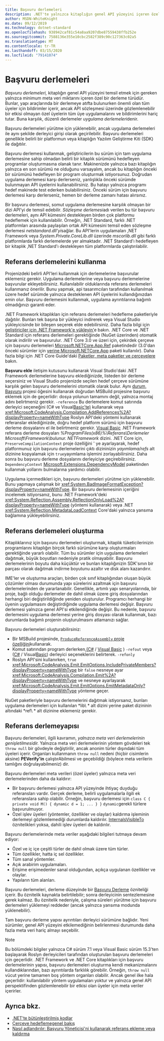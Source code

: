 ```yaml
---
title: Başvuru derlemeleri
description: .NET'te yalnızca kitaplığın genel API yüzeyini içeren özel bir derleme türü olan başvuru derlemeleri hakkında bilgi edinin
author: MSDN-WhiteKnight
ms.date: 09/12/2019
ms.technology: dotnet-standard
ms.openlocfilehash: 938942caf81c54a8aa9207dbe87559438ffb252e
ms.sourcegitcommit: 7588136e355e10cbc2582f389c90c127363c02a5
ms.translationtype: MT
ms.contentlocale: tr-TR
ms.lasthandoff: 03/15/2020
ms.locfileid: "79141074"
---
```

# <a name="reference-assemblies"></a>Başvuru derlemeleri

*Başvuru derlemeleri,* kitaplığın genel API yüzeyini temsil etmek için gereken yalnızca minimum meta veri miktarını içeren özel bir derleme türüdür. Bunlar, yapı araçlarında bir derlemeye atıfta bulunurken önemli olan tüm üyeler için bildirimler içerir, ancak API sözleşmesi üzerinde gözlemlenebilir bir etkisi olmayan özel üyelerin tüm üye uygulamalarını ve bildirimlerini hariç tutar. Buna karşılık, düzenli derlemeler *uygulama derlemeleri*denir.

Başvuru derlemeleri yürütme için yüklenebilir, ancak uygulama derlemeleri ile aynı şekilde derleyici girişi olarak geçirilebilir. Başvuru derlemeleri genellikle belirli bir platformun veya kitaplığın Yazılım Geliştirme Kiti (SDK) ile dağıtılır.

Başvuru derlemesi kullanmak, geliştiricilerin bu sürüm için tam uygulama derlemesine sahip olmadan belirli bir kitaplık sürümünü hedefleyen programlar oluşturmasına olanak tanır. Makinenizde yalnızca bazı kitaplığın yalnızca en son sürümü ne olduğunu varsayalım, ancak bu kitaplığın önceki bir sürümünü hedefleyen bir program oluşturmak istiyorsunuz. Doğrudan uygulama derlemesi karşı derlerseniz, yanlışlıkla önceki sürümde bulunmayan API üyelerini kullanabilirsiniz. Bu hatayı yalnızca programı hedef makinede test ederken bulabilirsiniz. Önceki sürüm için başvuru derlemesi karşı derlerseniz, hemen bir derleme zamanı hatası alırsınız.

Bir başvuru derlemesi, somut uygulama derlemesine karşılık olmayan bir dizi API'yi de temsil edebilir. *Sözleşme derlemesi*adı verilen bu tür başvuru derlemeleri, aynı API kümesini destekleyen birden çok platformu hedeflemek için kullanılabilir. Örneğin, .NET Standard, farklı .NET platformları arasında paylaşılan ortak API kümesini temsil eden sözleşme derlemesi *netstandard.dll'yi*sağlar. Bu API'lerin uygulamaları ,NET Framework veya *System.Private.CoreLib.dll* üzerinde *mscorlib.dll* gibi farklı platformlarda farklı derlemelerde yer almaktadır. .NET Standard'ı hedefleyen bir kitaplık ,NET Standard'ı destekleyen tüm platformlarda çalıştırılabilir.

## <a name="using-reference-assemblies"></a>Referans derlemelerini kullanma

Projenizdeki belirli API'leri kullanmak için derlemelerine başvurular eklemeniz gerekir. Uygulama derlemelerine veya başvuru derlemelerine başvurular ekleyebilirsiniz. Kullanılabilir olduklarında referans derlemeleri kullanmanız önerilir. Bunu yapmak, api tasarımcıları tarafından kullanılmak üzere hedef sürümde yalnızca desteklenen API üyelerini kullandığınızdan emin olur. Başvuru derlemesini kullanmak, uygulama ayrıntılarına bağımlı olmadığınızı garanti eder.

.NET Framework kitaplıkları için referans derlemeleri hedefleme paketleriyle dağıtılır. Bunları tek başına bir yükleyici indirerek veya Visual Studio yükleyicisinde bir bileşen seçerek elde edebilirsiniz. Daha fazla bilgi için [geliştiriciler için .NET Framework'e yükleyin'](../../framework/install/guide-for-developers.md)e bakın. .NET Core ve .NET Standard için referans derlemeleri gerektiğinde (NuGet üzerinden) otomatik olarak indirilir ve başvurulur. .NET Core 3.0 ve üzeri için, çekirdek çerçeve için başvuru derlemeleri [Microsoft.NETCore.App.Ref](https://www.nuget.org/packages/Microsoft.NETCore.App.Ref) paketindedir (3.0'dan önceki sürümler için [yerine Microsoft.NETCore.App](https://www.nuget.org/packages/Microsoft.NETCore.App) paketi kullanılır). Daha fazla bilgi için .NET Core Guide'daki [Paketler, meta paketler ve çerçevelere](../../core/packages.md) bakın.

**Başvuru ekle** iletişim kutusunu kullanarak Visual Studio'daki .NET Framework derlemelerine başvuru eklediğinizde, listeden bir derleme seçersiniz ve Visual Studio projenizde seçilen hedef çerçeve sürümüne karşılık gelen başvuru derlemelerini otomatik olarak bulur. Aynı [durum, Başvuru](/visualstudio/msbuild/common-msbuild-project-items#reference) projesi öğesini kullanarak doğrudan MSBuild projesine başvuru eklemek için de geçerlidir: dosya yolunun tamamını değil, yalnızca montaj adını belirtmeniz gerekir. `-reference` Bu derlemelere komut satırında derleyici seçeneğini (C# ve Visual[Basic'te)](../../csharp/language-reference/compiler-options/reference-compiler-option.md) kullanarak veya <xref:Microsoft.CodeAnalysis.Compilation.AddReferences%2A?displayProperty=nameWithType> Roslyn API'deki yöntemi kullanarak referanslar eklediğinizde, doğru hedef platform sürümü için başvuru derleme dosyalarını el ile belirtmeniz gerekir. [Visual Basic](../../visual-basic/reference/command-line-compiler/reference.md) .NET Framework referans derleme dosyaları *%ProgramFiles(x86)%\\Referans\\Derlemeler Microsoft\\Framework\\bulunur. NETFramework* dizini. .NET Core için, `PreserveCompilationContext` proje özelliğini ' ye ayarlayarak, hedef platformunuz için başvuru derlemelerini çıktı dizininizin *yayımlama/refs* alt dizinine kopyalamak için `true`yayımlama işlemini zorlayabilirsiniz. Daha sonra bu başvuru derleme dosyalarını derleyiciye geçirebilirsiniz. `DependencyContext` [Microsoft.Extensions.DependencyModel](https://www.nuget.org/packages/Microsoft.Extensions.DependencyModel/) paketinden kullanmak yollarını bulmalarına yardımcı olabilir.

Uygulama içermedikleri için, başvuru derlemeleri yürütme için yüklenebilir. Bunu yapmaya çalışmak bir <xref:System.BadImageFormatException?displayProperty=nameWithType>. Bir başvuru derlemesinin içeriğini incelemek istiyorsanız, bunu .NET Framework'deki <xref:System.Reflection.Assembly.ReflectionOnlyLoad%2A?displayProperty=nameWithType> (yöntemi kullanarak) veya .NET <xref:System.Reflection.MetadataLoadContext> Core'daki yalnızca yansıma bağlamına yükleyebilirsiniz.

## <a name="generating-reference-assemblies"></a>Referans derlemeleri oluşturma

Kitaplıklarınız için başvuru derlemeleri oluşturmak, kitaplık tüketicilerinizin programlarını kitaplığın birçok farklı sürümüne karşı oluşturmaları gerektiğinde yararlı olabilir. Tüm bu sürümler için uygulama derlemeleri dağıtmak, büyük boyutları nedeniyle pratik olmayabilir. Başvuru derlemelerinin boyutu daha küçüktür ve bunları kitaplığınizin SDK'sının bir parçası olarak dağıtmak indirme boyutunu azaltır ve disk alanı kazandırır.

IME'ler ve oluşturma araçları, birden çok sınıf kitaplığından oluşan büyük çözümler olması durumunda yapı sürelerini azaltmak için başvuru derlemelerinden de yararlanabilir. Genellikle, artımlı yapı senaryolarında, bir proje, bağlı olduğu derlemeler de dahil olmak üzere giriş dosyalarından herhangi biri değiştirildiğinde yeniden oluşturulur. Programcı herhangi bir üyenin uygulamasını değiştirdiğinde uygulama derlemesi değişir. Başvuru derlemesi yalnızca genel API'si etkilendiğinde değişir. Bu nedenle, başvuru derlemesini uygulama derlemesi yerine giriş dosyası olarak kullanmak, bazı durumlarda bağımlı projenin oluşturulmasını atlamanızı sağlar.

Başvuru derlemeleri oluşturabilirsiniz:

- Bir MSBuild projesinde, [ `ProduceReferenceAssembly` proje özelliğini](/visualstudio/msbuild/common-msbuild-project-properties)kullanarak.
- Komut satırından program derlerken,[(C#](../../csharp/language-reference/compiler-options/refonly-compiler-option.md) / [Visual Basic](../../visual-basic/reference/command-line-compiler/refonly-compiler-option.md) ) `-refout` veya ([C#](../../csharp/language-reference/compiler-options/refout-compiler-option.md) / Visual[Basic](../../visual-basic/reference/command-line-compiler/refout-compiler-option.md)) derleyici seçeneklerini belirterek. `-refonly`
- Roslyn API'sini kullanırken, `true` <xref:Microsoft.CodeAnalysis.Emit.EmitOptions.IncludePrivateMembers?displayProperty=nameWithType> bir `false` nesneye ayar <xref:Microsoft.CodeAnalysis.Compilation.Emit%2A?displayProperty=nameWithType> ve nesneye ayarlayarak <xref:Microsoft.CodeAnalysis.Emit.EmitOptions.EmitMetadataOnly?displayProperty=nameWithType> yönteme geçer.

NuGet paketleriyle başvuru derlemelerini dağıtmak istiyorsanız, bunları uygulama derlemeleri için kullanılan *lib\\ * alt dizini yerine paket dizininin altındaki *ref\\ * alt dizinine eklemeniz gerekir.

## <a name="reference-assemblies-structure"></a>Referans derlemeyapısı

Başvuru derlemeleri, ilgili kavramın, *yalnızca meta veri derlemelerinin genişletilmesidir.* Yalnızca meta veri derlemelerinin yöntem gövdeleri tek `throw null` bir gövdeyle değiştirilir, ancak anonim türler dışındaki tüm üyeleri içerir. Organları kullanmanın `throw null` nedeni (hiçbir cisimlerin aksine) **PEVerify'in** çalıştırAbilmesi ve geçebildiği (böylece meta verilerin tamlığını doğrulayabilmeniz) dir.

Başvuru derlemeleri meta verileri (özel üyeler) yalnızca meta veri derlemelerinden daha da kaldırır:

- Bir başvuru derlemesi yalnızca API yüzeyinde ihtiyaç duyduğu referansları vardır. Gerçek derleme, belirli uygulamalarla ilgili ek referanslara sahip olabilir. Örneğin, başvuru derlemesi için `class C { private void M() { dynamic d = 1; ... } }` `dynamic`gerekli türlere başvurulmuyor.
- Özel işlev üyeleri (yöntemler, özellikler ve olaylar) kaldırma işleminin derlemeyi gözlemlemediği durumlarda kaldırılır. [InternalsVisibleTo](xref:System.Runtime.CompilerServices.InternalsVisibleToAttribute) öznitelikleri yoksa, dahili işlev üyeleri de kaldırılır.

Başvuru derlemelerinde meta veriler aşağıdaki bilgileri tutmaya devam ediyor:

- Özel ve iç içe çeşitli türler de dahil olmak üzere tüm türler.
- Tüm özellikler, hatta iç sel özellikler.
- Tüm sanal yöntemler.
- Açık arabirim uygulamaları.
- Erişime erişimedenler sanal olduğundan, açıkça uygulanan özellikler ve olaylar.
- Yapıların tüm alanları.

Başvuru derlemeleri, derleme düzeyinde bir [Başvuru Derleme](xref:System.Runtime.CompilerServices.ReferenceAssemblyAttribute) özniteliği içerir. Bu öznitelik kaynakta belirtilebilir; sonra derleyicinin sentezlemesine gerek kalmaz. Bu öznitelik nedeniyle, çalışma süreleri yürütme için başvuru derlemeleri yüklemeyi reddeder (ancak yalnızca yansıma modunda yüklenebilir).

Tam başvuru derleme yapısı ayrıntıları derleyici sürümüne bağlıdır. Yeni sürümler, genel API yüzeyini etkilemediğinin belirlenmesi durumunda daha fazla meta veri hariç almayı seçebilir.

> [!NOTE]
> Bu bölümdeki bilgiler yalnızca C# sürüm 7.1 veya Visual Basic sürüm 15.3'ten başlayarak Roslyn derleyicileri tarafından oluşturulan başvuru derlemeleri için geçerlidir. .NET Framework ve .NET Core kitaplıkları için başvuru derlemelerinin yapısı, başvuru derlemeleri oluşturma kendi mekanizmalarını kullandıklarından, bazı ayrıntılarda farklılık görebilir. Örneğin, `throw null` vücut yerine tamamen boş yöntem organları olabilir. Ancak genel ilke hala geçerlidir: kullanılabilir yöntem uygulamaları yoktur ve yalnızca genel API perspektifinden gözlemlenebilir bir etkisi olan üyeler için meta veriler içerirler.

## <a name="see-also"></a>Ayrıca bkz.

- [.NET’te bütünleştirilmiş kodlar](index.md)
- [Çerçeve hedeflemegenel bakış](/visualstudio/ide/visual-studio-multi-targeting-overview)
- [Nasıl adlandırılır: Başvuru Yöneticisi'ni kullanarak referans ekleme veya kaldırma](/visualstudio/ide/how-to-add-or-remove-references-by-using-the-reference-manager)
